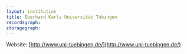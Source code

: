 ```yaml
---
layout: institution
title: Eberhard Karls Universität Tübingen
recordsgraph: 
storagegraph: 
---
```


Website: [http://www.uni-tuebingen.de/](http://www.uni-tuebingen.de/)
